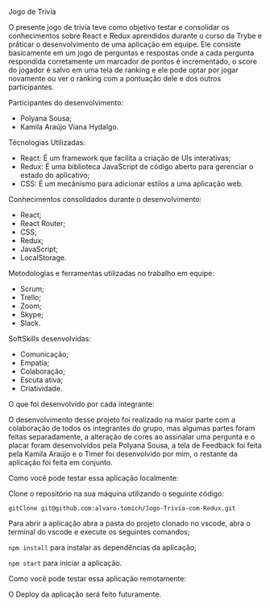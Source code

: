 Jogo de Trivia

O presente jogo de trivia teve como objetivo testar e consolidar os conhecimentos sobre React e Redux aprendidos durante o curso da Trybe e práticar o desenvolvimento de uma aplicação em equipe. Ele consiste basicamente em um jogo de perguntas e respostas onde a cada pergunta respondida corretamente um marcador de pontos é incrementado, o score do jogador é salvo em uma tela de ranking e ele pode optar por jogar novamente ou ver o ranking com a pontuação dele e dos outros participantes.

Participantes do desenvolvimento:
  * Polyana Sousa;
  * Kamila Araújo Viana Hydalgo.

Técnologias Utilizadas:
  * React: É um framework que facilita a criação de UIs interativas;
  * Redux: É uma biblioteca JavaScript de código aberto para gerenciar o estado do aplicativo;
  *   CSS: É um mecânismo para adicionar estilos a uma aplicação web.

Conhecimentos consolidados durante o desenvolvimento:

  * React;
  * React Router;
  * CSS;
  * Redux;
  * JavaScript;
  * LocalStorage.

Metodologias e ferramentas utilizadas no trabalho em equipe:

  * Scrum;
  * Trello;
  * Zoom;
  * Skype;
  * Slack.

SoftSkills desenvolvidas:
  
  * Comunicação;
  * Empatia;
  * Colaboração;
  * Escuta ativa;
  * Criatividade.

O que foi desenvolvido por cada integrante:

  O desenvolvimento desse projeto foi realizado na maior parte com a colaboração de todos os integrantes do grupo, mas algumas partes foram feitas separadamente, a alteração de cores ao assinalar uma pergunta e o placar foram desenvolvídos pela Polyana Sousa, a tela de Feedback foi feita pela Kamila Araújo e o Timer foi desenvolvido por mim, o restante da aplicação foi feita em conjunto.

Como você pode testar essa aplicação localmente:

  Clone o repositório na sua máquina utilizando o seguinte código:

  ```gitClone git@github.com:alvaro-tomich/Jogo-Trivia-com-Redux.git```

  Para abrir a aplicação abra a pasta do projeto clonado no vscode, abra o terminal do vscode e execute os seguintes comandos;

  ```npm install``` para instalar as dependências da aplicação;

  ```npm start``` para iniciar a aplicação.

Como você pode testar essa aplicação remotamente:

 O Deploy da aplicação será feito futuramente.
